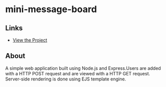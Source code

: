# mini-message-board
## Links
- [View the Project](https://mini-message-board-production-c4ac.up.railway.app/)

## About
A  simple web application built using Node.js and Express.Users are added with a  HTTP POST request and are viewed with a HTTP GET request. Server-side rendering is done using EJS template engine.
